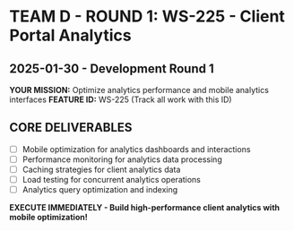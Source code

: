 # TEAM D - ROUND 1: WS-225 - Client Portal Analytics
## 2025-01-30 - Development Round 1

**YOUR MISSION:** Optimize analytics performance and mobile analytics interfaces
**FEATURE ID:** WS-225 (Track all work with this ID)

## CORE DELIVERABLES
- [ ] Mobile optimization for analytics dashboards and interactions
- [ ] Performance monitoring for analytics data processing
- [ ] Caching strategies for client analytics data
- [ ] Load testing for concurrent analytics operations
- [ ] Analytics query optimization and indexing

**EXECUTE IMMEDIATELY - Build high-performance client analytics with mobile optimization!**
